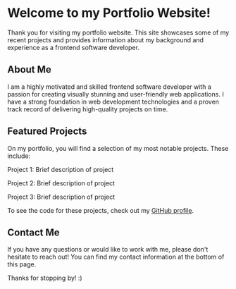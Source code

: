 # Welcome to my Portfolio Website!
Thank you for visiting my portfolio website. This site showcases some of my recent projects and provides information about my background and experience as a frontend software developer.

## About Me
I am a highly motivated and skilled frontend software developer with a passion for creating visually stunning and user-friendly web applications. I have a strong foundation in web development technologies and a proven track record of delivering high-quality projects on time.

## Featured Projects
On my portfolio, you will find a selection of my most notable projects. These include:

Project 1: Brief description of project

Project 2: Brief description of project

Project 3: Brief description of project

To see the code for these projects, check out my [GitHub profile](https://github.com/omarcasey).

## Contact Me
If you have any questions or would like to work with me, please don't hesitate to reach out! You can find my contact information at the bottom of this page.

Thanks for stopping by! :)
